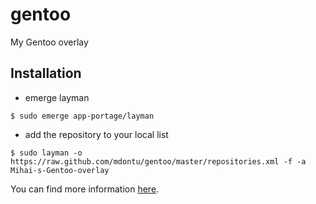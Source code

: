 # gentoo

My Gentoo overlay

## Installation

* emerge layman

```
$ sudo emerge app-portage/layman
```

* add the repository to your local list

```
$ sudo layman -o https://raw.github.com/mdontu/gentoo/master/repositories.xml -f -a Mihai-s-Gentoo-overlay
```

You can find more information [here](https://wiki.gentoo.org/wiki/Layman).

